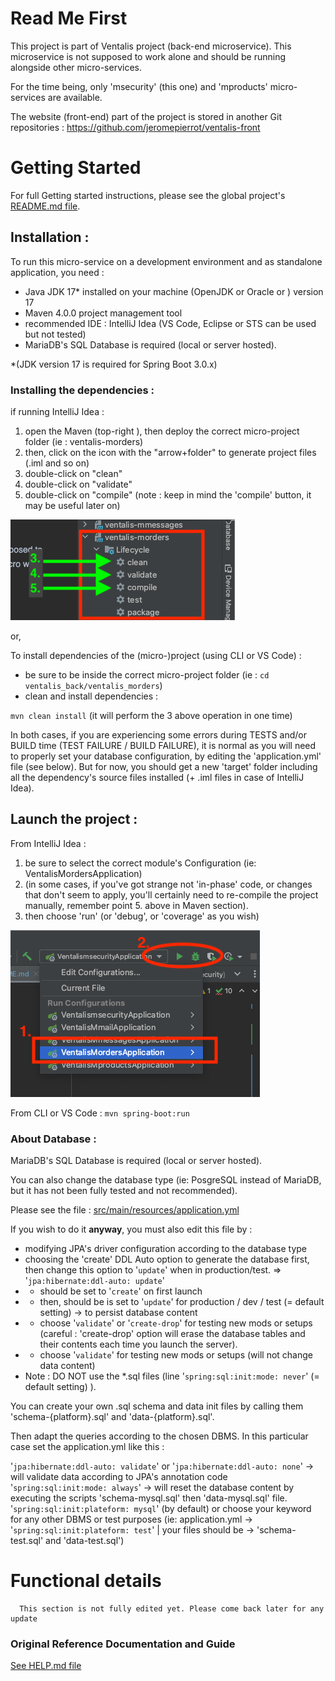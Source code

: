 # Read Me First
This project is part of Ventalis project (back-end microservice).
This microservice is not supposed to work alone and should be running alongside other micro-services.

For the time being, only 'msecurity' (this one) and 'mproducts'  micro-services are available.

The website (front-end) part of the project is stored in another Git repositories :
https://github.com/jeromepierrot/ventalis-front

# Getting Started

For full Getting started instructions, please see the global project's [README.md file](../README.md).

## Installation :

To run this micro-service on a development environment and as standalone application, you need :

- Java JDK 17* installed on your machine (OpenJDK or Oracle or )
  version 17
- Maven 4.0.0 project management tool
- recommended IDE : IntelliJ Idea (VS Code, Eclipse or STS can be used but not tested)
- MariaDB's SQL Database is required (local or server hosted).

*(JDK version 17 is required for Spring Boot 3.0.x)

### Installing the dependencies :

if running IntelliJ Idea :

1. open the Maven (top-right ), then deploy the correct micro-project folder (ie : ventalis-morders)
2. then, click on the icon with the "arrow+folder" to generate project files (.iml and so on)
3. double-click on "clean"
4. double-click on "validate"
5. double-click on "compile"
   (note : keep in mind the 'compile' button, it may be useful  later on)

![maven-clean_intelliJ.png](readme%2Fmaven-clean_intelliJ.png)

or,

To install dependencies of the (micro-)project (using CLI or VS Code) :
- be sure to be inside the correct micro-project folder (ie : `cd ventalis_back/ventalis_morders`)
- clean and install dependencies :

`mvn clean install`
(it will perform the 3 above operation in one time)

In both cases, if you are experiencing some errors during TESTS and/or BUILD time (TEST FAILURE / BUILD FAILURE), it is normal as you will need to properly set your database configuration, by editing the 'application.yml' file (see below).
But for now, you should get a new 'target' folder including all the dependency's source files installed (+ .iml files in case of IntelliJ Idea).

## Launch the project :

From IntelliJ Idea :
1. be sure to select the correct module's Configuration (ie: VentalisMordersApplication)
2. (in some cases, if you've got strange not 'in-phase' code, or changes that don't seem to apply, you'll certainly need to re-compile the project manually, remember point 5. above in Maven section).
3. then choose 'run' (or 'debug', or 'coverage' as you wish)

![maven-run_intelliJ.png](readme%2Fmaven-run_intelliJ.png)

From CLI or VS Code :
`mvn spring-boot:run`


### About Database :
MariaDB's SQL Database is required (local or server hosted).

You can also change the database type (ie: PosgreSQL instead of MariaDB, but it has not been fully tested and not recommended).

Please see the file : [src/main/resources/application.yml]([application.yml](src%2Fmain%2Fresources%2Fapplication.yml))

If you wish to do it **anyway**, you must also edit this file by :
- modifying JPA's driver configuration according to the database type
- choosing the 'create' DDL Auto option to generate the database first, then change this option to '`update`' when in production/test.
  =>  '`jpa:hibernate:ddl-auto: update`'
- - should be set to '`create`' on first launch
- - then, should be is set to '`update`' for production / dev / test (= default setting) -> to persist database content
- - choose '`validate`' or '`create-drop`' for testing new mods or setups (careful : 'create-drop' option will erase the database tables and their contents each time you launch the server).
- - choose '`validate`' for testing new mods or setups (will not change data content)
- Note : DO NOT use the *.sql files (line '`spring:sql:init:mode: never`' (= default setting) ).

You can create your own .sql schema and data init files by calling them 'schema-{platform}.sql' and 'data-{platform}.sql'.

Then adapt the queries according to the chosen DBMS. In this particular case set the application.yml like this :

'`jpa:hibernate:ddl-auto: validate`' or '`jpa:hibernate:ddl-auto: none`' -> will validate data according to JPA's annotation code
'`spring:sql:init:mode: always`' -> will reset the database content by executing the scripts 'schema-mysql.sql' then 'data-mysql.sql' file.
'`spring:sql:init:plateform: mysql`' (by default) or choose your keyword for any other DBMS or test purposes
(ie: application.yml -> '`spring:sql:init:plateform: test`' | your files should be  -> 'schema-test.sql' and 'data-test.sql')

# Functional details

      This section is not fully edited yet. Please come back later for any update

### Original Reference Documentation and Guide
[See HELP.md file](./HELP.md)